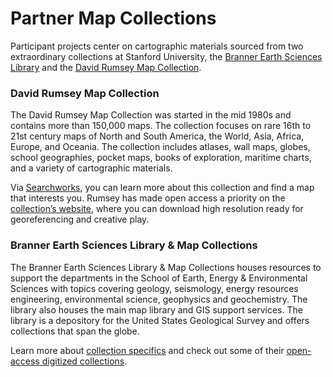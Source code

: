 # Partner Map Collections  

Participant projects center on cartographic materials sourced from two extraordinary collections at Stanford University, the [Branner Earth Sciences Library](https://library.stanford.edu/libraries/branner/about) and the [David Rumsey Map Collection](https://www.davidrumsey.com/).   

### David Rumsey Map Collection
The David Rumsey Map Collection was started in the mid 1980s and contains more than 150,000 maps. The collection focuses on rare 16th to 21st century maps of North and South America, the World, Asia, Africa, Europe, and Oceania. The collection includes atlases, wall maps, globes, school geographies, pocket maps, books of exploration, maritime charts, and a variety of cartographic materials.

Via [Searchworks](https://searchworks.stanford.edu/view/xh235dd9059), you can learn more about this collection and find a map that interests you. Rumsey has made open access a priority on the [collection’s website](https://www.davidrumsey.com/), where you can download high resolution ready for georeferencing and creative play.  

### Branner Earth Sciences Library & Map Collections
The Branner Earth Sciences Library & Map Collections houses resources to support the departments in the School of Earth, Energy & Environmental Sciences with topics covering geology, seismology, energy resources engineering, environmental science, geophysics and geochemistry. The library also houses the main map library and GIS support services. The library is a depository for the United States Geological Survey and offers collections that span the globe. 

Learn more about [collection specifics](https://library.stanford.edu/branner/earth-science-collections-guides) and check out some of their [open-access digitized collections](https://www.arcgis.com/apps/PublicGallery/index.html?appid=1ed3022fc7884690a2f137bce9dfe4fe). 
